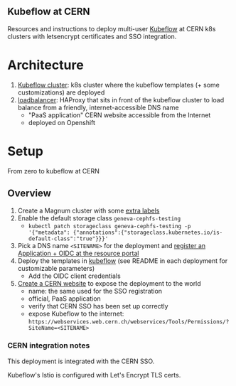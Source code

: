 Kubeflow at CERN
---

Resources and instructions to deploy multi-user [Kubeflow](https://www.kubeflow.org/) at CERN k8s clusters
with letsencrypt certificates and SSO integration.

# Architecture

1. [Kubeflow cluster](kubeflow): k8s cluster where the kubeflow templates (+ some customizations) are deployed
1. [loadbalancer](loadbalancer): HAProxy that sits in front of the kubeflow cluster to load balance from a friendly, internet-accessible DNS name
   - "PaaS application" CERN website accessible from the Internet
   - deployed on Openshift

# Setup

From zero to kubeflow at CERN

## Overview

1. Create a Magnum cluster with some [extra labels](notes/magnum-cluster-labels.md)
1. Enable the default storage class `geneva-cephfs-testing`
   - `kubectl patch storageclass geneva-cephfs-testing -p '{"metadata": {"annotations":{"storageclass.kubernetes.io/is-default-class":"true"}}}'`
1. Pick a DNS name `<SITENAME>` for the deployment and [register an Application + OIDC at the resource portal](notes/application-registration.md)
1. Deploy the templates in [kubeflow](kubeflow) (see README in each deployment for customizable parameters)
   - Add the OIDC client credentials 
1. [Create a CERN website](https://webservices.web.cern.ch/webservices/Services/CreateNewSite/Default.aspx) to expose the deployment to the world
   - name: the same used for the SSO registration
   - official, PaaS application
   - verify that CERN SSO has been set up correctly
   - expose Kubeflow to the internet: `https://webservices.web.cern.ch/webservices/Tools/Permissions/?SiteName=<SITENAME>`


### CERN integration notes

This deployment is integrated with the CERN SSO.

Kubeflow's Istio is configured with Let's Encrypt TLS certs.
